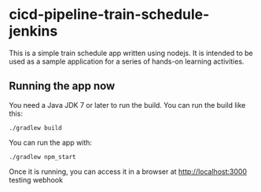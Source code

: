 # cicd-pipeline-train-schedule-jenkins

This is a simple train schedule app written using nodejs. It is intended to be used as a sample application for a series of hands-on learning activities.

## Running the app now

You need a Java JDK 7 or later to run the build. You can run the build like this:

    ./gradlew build

You can run the app with:

    ./gradlew npm_start

Once it is running, you can access it in a browser at [http://localhost:3000](http://localhost:3000)
testing webhook
